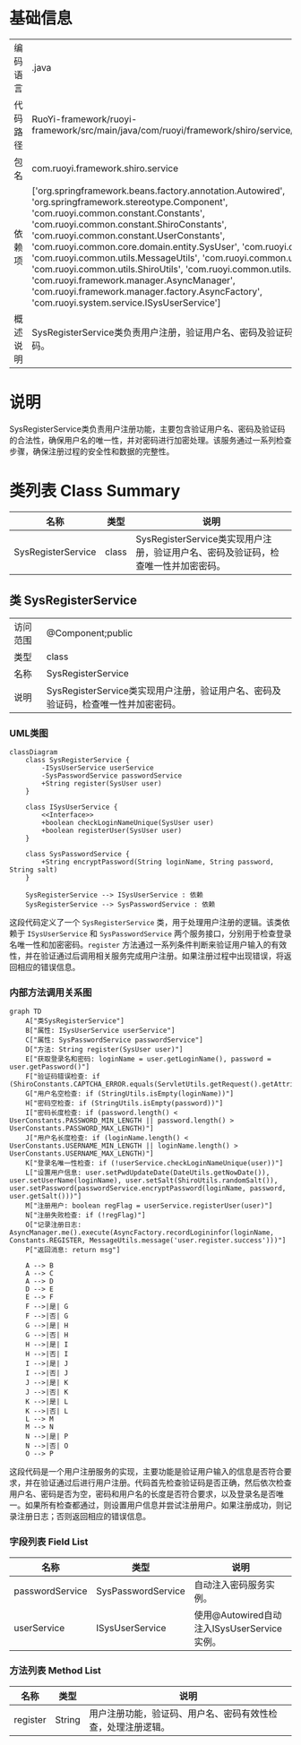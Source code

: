 # 基础信息

|      |      |
|------|------|
| 编码语言 | .java |
| 代码路径 | RuoYi-framework/ruoyi-framework/src/main/java/com/ruoyi/framework/shiro/service/SysRegisterService.java |
| 包名 | com.ruoyi.framework.shiro.service |
| 依赖项 | ['org.springframework.beans.factory.annotation.Autowired', 'org.springframework.stereotype.Component', 'com.ruoyi.common.constant.Constants', 'com.ruoyi.common.constant.ShiroConstants', 'com.ruoyi.common.constant.UserConstants', 'com.ruoyi.common.core.domain.entity.SysUser', 'com.ruoyi.common.utils.DateUtils', 'com.ruoyi.common.utils.MessageUtils', 'com.ruoyi.common.utils.ServletUtils', 'com.ruoyi.common.utils.ShiroUtils', 'com.ruoyi.common.utils.StringUtils', 'com.ruoyi.framework.manager.AsyncManager', 'com.ruoyi.framework.manager.factory.AsyncFactory', 'com.ruoyi.system.service.ISysUserService'] |
| 概述说明 | SysRegisterService类负责用户注册，验证用户名、密码及验证码，检查唯一性并加密密码。 |

# 说明

SysRegisterService类负责用户注册功能，主要包含验证用户名、密码及验证码的合法性，确保用户名的唯一性，并对密码进行加密处理。该服务通过一系列检查步骤，确保注册过程的安全性和数据的完整性。

# 类列表 Class Summary

| 名称   | 类型  | 说明 |
|-------|------|-------------|
| SysRegisterService | class | SysRegisterService类实现用户注册，验证用户名、密码及验证码，检查唯一性并加密密码。 |



## 类 SysRegisterService

|      |      |
|------|------|
| 访问范围 | @Component;public |
| 类型 | class |
| 名称 | SysRegisterService |
| 说明 | SysRegisterService类实现用户注册，验证用户名、密码及验证码，检查唯一性并加密密码。 |


### UML类图

```mermaid
classDiagram
    class SysRegisterService {
        -ISysUserService userService
        -SysPasswordService passwordService
        +String register(SysUser user)
    }

    class ISysUserService {
        <<Interface>>
        +boolean checkLoginNameUnique(SysUser user)
        +boolean registerUser(SysUser user)
    }

    class SysPasswordService {
        +String encryptPassword(String loginName, String password, String salt)
    }

    SysRegisterService --> ISysUserService : 依赖
    SysRegisterService --> SysPasswordService : 依赖
```

这段代码定义了一个 `SysRegisterService` 类，用于处理用户注册的逻辑。该类依赖于 `ISysUserService` 和 `SysPasswordService` 两个服务接口，分别用于检查登录名唯一性和加密密码。`register` 方法通过一系列条件判断来验证用户输入的有效性，并在验证通过后调用相关服务完成用户注册。如果注册过程中出现错误，将返回相应的错误信息。


### 内部方法调用关系图

```mermaid
graph TD
    A["类SysRegisterService"]
    B["属性: ISysUserService userService"]
    C["属性: SysPasswordService passwordService"]
    D["方法: String register(SysUser user)"]
    E["获取登录名和密码: loginName = user.getLoginName(), password = user.getPassword()"]
    F["验证码错误检查: if (ShiroConstants.CAPTCHA_ERROR.equals(ServletUtils.getRequest().getAttribute(ShiroConstants.CURRENT_CAPTCHA)))"]
    G["用户名空检查: if (StringUtils.isEmpty(loginName))"]
    H["密码空检查: if (StringUtils.isEmpty(password))"]
    I["密码长度检查: if (password.length() < UserConstants.PASSWORD_MIN_LENGTH || password.length() > UserConstants.PASSWORD_MAX_LENGTH)"]
    J["用户名长度检查: if (loginName.length() < UserConstants.USERNAME_MIN_LENGTH || loginName.length() > UserConstants.USERNAME_MAX_LENGTH)"]
    K["登录名唯一性检查: if (!userService.checkLoginNameUnique(user))"]
    L["设置用户信息: user.setPwdUpdateDate(DateUtils.getNowDate()), user.setUserName(loginName), user.setSalt(ShiroUtils.randomSalt()), user.setPassword(passwordService.encryptPassword(loginName, password, user.getSalt()))"]
    M["注册用户: boolean regFlag = userService.registerUser(user)"]
    N["注册失败检查: if (!regFlag)"]
    O["记录注册日志: AsyncManager.me().execute(AsyncFactory.recordLogininfor(loginName, Constants.REGISTER, MessageUtils.message('user.register.success')))"]
    P["返回消息: return msg"]

    A --> B
    A --> C
    A --> D
    D --> E
    E --> F
    F -->|是| G
    F -->|否| G
    G -->|是| H
    G -->|否| H
    H -->|是| I
    H -->|否| I
    I -->|是| J
    I -->|否| J
    J -->|是| K
    J -->|否| K
    K -->|是| L
    K -->|否| L
    L --> M
    M --> N
    N -->|是| P
    N -->|否| O
    O --> P
```

这段代码是一个用户注册服务的实现，主要功能是验证用户输入的信息是否符合要求，并在验证通过后进行用户注册。代码首先检查验证码是否正确，然后依次检查用户名、密码是否为空，密码和用户名的长度是否符合要求，以及登录名是否唯一。如果所有检查都通过，则设置用户信息并尝试注册用户。如果注册成功，则记录注册日志；否则返回相应的错误信息。

### 字段列表 Field List

| 名称  | 类型  | 说明 |
|-------|-------|------|
| passwordService | SysPasswordService | 自动注入密码服务实例。 |
| userService | ISysUserService | 使用@Autowired自动注入ISysUserService实例。 |

### 方法列表 Method List

| 名称  | 类型  | 说明 |
|-------|-------|------|
| register | String | 用户注册功能，验证码、用户名、密码有效性检查，处理注册逻辑。 |




